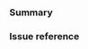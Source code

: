 ### Summary

<!--- Why is this change required? What problem does it solve? -->

### Issue reference

<!--- If it fixes an open issue, please link to the issue here. -->
